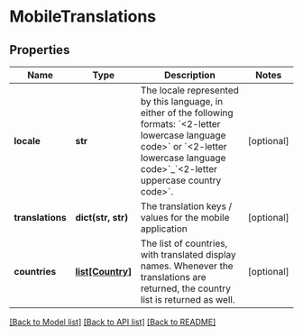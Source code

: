 # MobileTranslations

## Properties
Name | Type | Description | Notes
------------ | ------------- | ------------- | -------------
**locale** | **str** | The locale represented by this language, in either of the following formats: &#x60;&lt;2-letter lowercase language code&gt;&#x60; or &#x60;&lt;2-letter lowercase language code&gt;&#x60;_&#x60;&lt;2-letter uppercase country code&gt;&#x60;.  | [optional] 
**translations** | **dict(str, str)** | The translation keys / values for the mobile application | [optional] 
**countries** | [**list[Country]**](Country.md) | The list of countries, with translated display names. Whenever the translations are returned, the country list is returned as well.   | [optional] 

[[Back to Model list]](../README.md#documentation-for-models) [[Back to API list]](../README.md#documentation-for-api-endpoints) [[Back to README]](../README.md)


